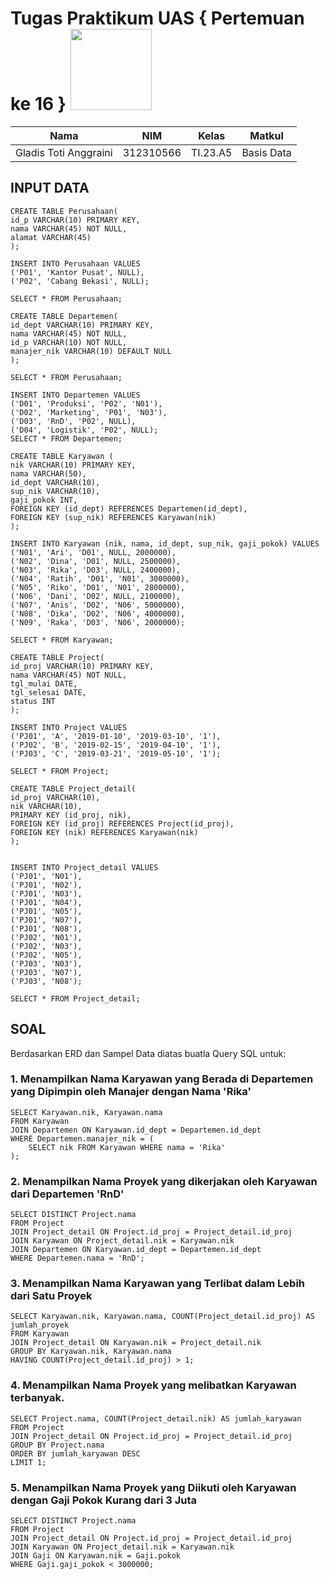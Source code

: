 # Tugas Praktikum UAS { Pertemuan ke 16 } <img src=https://logos-download.com/wp-content/uploads/2016/05/MySQL_logo_logotype.png width="130px" >

|**Nama**|**NIM**|**Kelas**|**Matkul**|
|----|---|-----|------|
|Gladis Toti Anggraini |312310566|TI.23.A5|Basis Data|


## INPUT DATA

```
CREATE TABLE Perusahaan(
id_p VARCHAR(10) PRIMARY KEY,
nama VARCHAR(45) NOT NULL,
alamat VARCHAR(45)
);

INSERT INTO Perusahaan VALUES
('P01', 'Kantor Pusat', NULL),
('P02', 'Cabang Bekasi', NULL);

SELECT * FROM Perusahaan;

CREATE TABLE Departemen(
id_dept VARCHAR(10) PRIMARY KEY,
nama VARCHAR(45) NOT NULL,
id_p VARCHAR(10) NOT NULL,
manajer_nik VARCHAR(10) DEFAULT NULL
);

SELECT * FROM Perusahaan;

INSERT INTO Departemen VALUES
('D01', 'Produksi', 'P02', 'N01'),
('D02', 'Marketing', 'P01', 'N03'),
('D03', 'RnD', 'P02', NULL),
('D04', 'Logistik', 'P02', NULL);
SELECT * FROM Departemen;

CREATE TABLE Karyawan (
nik VARCHAR(10) PRIMARY KEY,
nama VARCHAR(50),
id_dept VARCHAR(10),
sup_nik VARCHAR(10),
gaji_pokok INT,
FOREIGN KEY (id_dept) REFERENCES Departemen(id_dept),
FOREIGN KEY (sup_nik) REFERENCES Karyawan(nik)
);

INSERT INTO Karyawan (nik, nama, id_dept, sup_nik, gaji_pokok) VALUES
('N01', 'Ari', 'D01', NULL, 2000000),
('N02', 'Dina', 'D01', NULL, 2500000),
('N03', 'Rika', 'D03', NULL, 2400000),
('N04', 'Ratih', 'D01', 'N01', 3000000),
('N05', 'Riko', 'D01', 'N01', 2800000),
('N06', 'Dani', 'D02', NULL, 2100000),
('N07', 'Anis', 'D02', 'N06', 5000000),
('N08', 'Dika', 'D02', 'N06', 4000000),
('N09', 'Raka', 'D03', 'N06', 2000000);

SELECT * FROM Karyawan;

CREATE TABLE Project(
id_proj VARCHAR(10) PRIMARY KEY,
nama VARCHAR(45) NOT NULL,
tgl_mulai DATE,
tgl_selesai DATE,
status INT
);

INSERT INTO Project VALUES
('PJ01', 'A', '2019-01-10', '2019-03-10', '1'),
('PJ02', 'B', '2019-02-15', '2019-04-10', '1'),
('PJ03', 'C', '2019-03-21', '2019-05-10', '1');

SELECT * FROM Project;

CREATE TABLE Project_detail(
id_proj VARCHAR(10),
nik VARCHAR(10),
PRIMARY KEY (id_proj, nik),
FOREIGN KEY (id_proj) REFERENCES Project(id_proj),
FOREIGN KEY (nik) REFERENCES Karyawan(nik)
);


INSERT INTO Project_detail VALUES
('PJ01', 'N01'),
('PJ01', 'N02'),
('PJ01', 'N03'),
('PJ01', 'N04'),
('PJ01', 'N05'),
('PJ01', 'N07'),
('PJ01', 'N08'),
('PJ02', 'N01'),
('PJ02', 'N03'),
('PJ02', 'N05'),
('PJ03', 'N03'),
('PJ03', 'N07'),
('PJ03', 'N08');

SELECT * FROM Project_detail;
```

## SOAL
Berdasarkan ERD dan Sampel Data diatas buatla Query SQL untuk:

### 1. Menampilkan Nama Karyawan yang Berada di Departemen yang Dipimpin oleh Manajer dengan Nama 'Rika'

```
SELECT Karyawan.nik, Karyawan.nama
FROM Karyawan
JOIN Departemen ON Karyawan.id_dept = Departemen.id_dept
WHERE Departemen.manajer_nik = (
    SELECT nik FROM Karyawan WHERE nama = 'Rika'
);
```

### 2. Menampilkan Nama Proyek yang dikerjakan oleh Karyawan dari Departemen 'RnD'

```
SELECT DISTINCT Project.nama
FROM Project
JOIN Project_detail ON Project.id_proj = Project_detail.id_proj
JOIN Karyawan ON Project_detail.nik = Karyawan.nik
JOIN Departemen ON Karyawan.id_dept = Departemen.id_dept
WHERE Departemen.nama = 'RnD';
```

### 3. Menampilkan Nama Karyawan yang Terlibat dalam Lebih dari Satu Proyek

```
SELECT Karyawan.nik, Karyawan.nama, COUNT(Project_detail.id_proj) AS jumlah_proyek
FROM Karyawan
JOIN Project_detail ON Karyawan.nik = Project_detail.nik
GROUP BY Karyawan.nik, Karyawan.nama
HAVING COUNT(Project_detail.id_proj) > 1;
```

### 4. Menampilkan Nama Proyek yang melibatkan Karyawan terbanyak.

```
SELECT Project.nama, COUNT(Project_detail.nik) AS jumlah_karyawan
FROM Project
JOIN Project_detail ON Project.id_proj = Project_detail.id_proj
GROUP BY Project.nama
ORDER BY jumlah_karyawan DESC
LIMIT 1;
```

### 5. Menampilkan Nama Proyek yang Diikuti oleh Karyawan dengan Gaji Pokok Kurang dari 3 Juta

```
SELECT DISTINCT Project.nama
FROM Project
JOIN Project_detail ON Project.id_proj = Project_detail.id_proj
JOIN Karyawan ON Project_detail.nik = Karyawan.nik
JOIN Gaji ON Karyawan.nik = Gaji.pokok
WHERE Gaji.gaji_pokok < 3000000;
```
